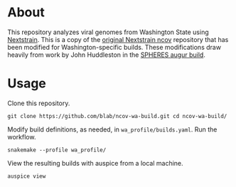 # About

This repository analyzes viral genomes from Washington State using [Nextstrain](https://nextstrain.org/). This is a copy of the [original Nextstrain ncov](https://github.com/nextstrain/ncov/) repository that has been modified for Washington-specific builds. These modifications draw heavily from work by John Huddleston in the [SPHERES augur build](https://github.com/nextstrain/spheres-augur-build).

# Usage
Clone this repository.

`git clone https://github.com/blab/ncov-wa-build.git
cd ncov-wa-build/`

Modify build definitions, as needed, in `wa_profile/builds.yaml`. Run the workflow.

`snakemake --profile wa_profile/`

View the resulting builds with auspice from a local machine.

`auspice view`
